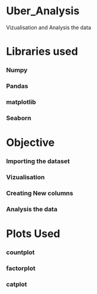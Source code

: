 # Uber_Analysis 
Vizualisation and Analysis the data
# Libraries used
### Numpy
### Pandas
### matplotlib
###  Seaborn
# Objective
### Importing the dataset
### Vizualisation
### Creating New columns
### Analysis the data
# Plots Used
### countplot
### factorplot
### catplot
